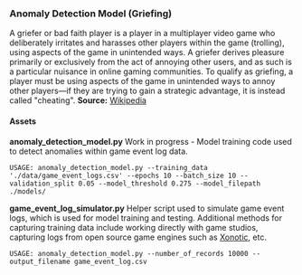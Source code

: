 ### Anomaly Detection Model (Griefing)

A griefer or bad faith player is a player in a multiplayer video game who deliberately irritates and harasses other players within the game (trolling), using aspects of the game in unintended ways. A griefer derives pleasure primarily or exclusively from the act of annoying other users, and as such is a particular nuisance in online gaming communities. To qualify as griefing, a player must be using aspects of the game in unintended ways to annoy other players—if they are trying to gain a strategic advantage, it is instead called "cheating". **Source:** [Wikipedia](https://en.wikipedia.org/wiki/Griefer)

#### **Assets**

**anomaly_detection_model.py**
Work in progress - Model training code used to detect anomalies within game event log data. 
```
USAGE: anomaly_detection_model.py --training_data './data/game_event_logs.csv' --epochs 10 --batch_size 10 --validation_split 0.05 --model_threshold 0.275 --model_filepath ./models/
```


**game_event_log_simulator.py**
Helper script used to simulate game event logs, which is used for model training and testing. Additional methods for capturing training data include working directly with game studios, capturing logs from open source game engines such as [Xonotic](https://xonotic.org/), etc. 
```
USAGE: anomaly_detection_model.py --number_of_records 10000 --output_filename game_event_log.csv 
```
